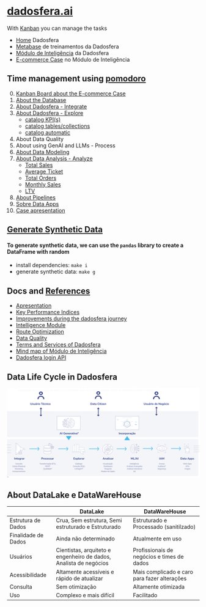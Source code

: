 # [dadosfera.ai](https://dadosfera.ai/)  

With [Kanban](https://trello.com/b/6TZ1gF76/dadosfera) you can manage the tasks  
- [Home](https://app.dadosfera.ai/en-US/) Dadosfera  
- [Metabase](https://metabase-treinamentos.dadosfera.ai/) de treinamentos da Dadosfera  
- [Módulo de Inteligência](https://app-intelligence-treinamentos.dadosfera.ai/) da Dadosfera  
- [E-commerce Case](https://app-intelligence-treinamentos.dadosfera.ai/pipeline?project_uuid=dc2f4baf-ea3e-4287-8e36-383eb4f77c1d&pipeline_uuid=50b28133-3610-49c0-b15e-138a0f8c33b4) no Módulo de Inteligência  

## Time management using [pomodoro](/pomodoro.csv)

0. [Kanban Board about the E-commerce Case](https://trello.com/b/6TZ1gF76/dadosfera)  
1. [About the Database](./generate-synthetic-data.py/)   
2. [About Dadosfera - Integrate](./img/upload-tables.png)  
3. [About Dadosfera - Explore](https://metabase-treinamentos.dadosfera.ai/collection/671-colecao-pessoal-de-luizotavioautomacao-treinamentos)  
    - [catalog KPI(s)](./img/upload-tables.png)  
    - [catalog tables/collections](./img/catalog2.png)  
    - [catalog automatic](./img/catalog3.png)  
4. About Data Quality  
5. About using GenAI and LLMs - Process  
6. [About Data Modeling](https://trello.com/c/pl3OeNJ5/23-6-sobre-modelagem-de-dados)  
7. [About Data Analysis - Analyze](https://metabase-treinamentos.dadosfera.ai/dashboard/160-dashboard-e-commerce?tab=9-aba-1)  
    - [Total Sales](./img/total-sales.png)  
    - [Average Ticket](./img/average-ticket.png)  
    - [Total Orders](./img/order.png)  
    - [Monthly Sales](./img/monthly-sales.png)  
    - [LTV](./img/LTV.png)  
8. [About Pipelines](https://app-intelligence-treinamentos.dadosfera.ai/pipeline?project_uuid=dc2f4baf-ea3e-4287-8e36-383eb4f77c1d&pipeline_uuid=50b28133-3610-49c0-b15e-138a0f8c33b4)  
9. [Sobre Data Apps](/img/data-apps.png)  
10. [Case apresentation](https://docs.google.com/presentation/d/1xCvihPQVDYsewTFi6hq6VRbWaOJudJoPRytGWiU7vm0/edit?usp=sharing)  

## [Generate Synthetic Data](./generate-synthetic-data.py/)
#### To generate synthetic data, we can use the `pandas` library to create a DataFrame with random  
 - install dependencies: `make i`   
 - generate synthetic data: `make g`  

## Docs and [References](https://trello.com/c/pYHZjT8p/21-refer%C3%AAncias)
 - [Apresentation](https://docs.google.com/presentation/d/1xCvihPQVDYsewTFi6hq6VRbWaOJudJoPRytGWiU7vm0/edit?usp=sharing)  
 - [Key Performance Indices](https://docs.google.com/document/d/19pY2qD9arGb413rYfRLJQIyi-qh-5OrXx0Hw32yhB84/edit?usp=sharing)   
 - [Improvements during the dadosfera journey](https://docs.google.com/document/d/1tJErv_qk8IVRQDJPHScZyLJPXpj5u8senv8zGsERluc/edit?usp=sharing)  
 - [Intelligence Module](https://docs.google.com/document/d/1jTreSvX2p8NYafMrLVt7fP-_R-n6KR5nHUK0bfbvuLQ/edit?usp=sharing)  
 - [Route Optimization](https://docs.google.com/document/d/1IIcxZZe7vdHMOtdrzdoQjqnRHcTLQ4ZmzbpKh6ki9pI/edit?usp=sharing)  
 - [Data Quality](https://docs.google.com/document/d/1-R6fJG-oOl7djTnm_s9nxKv6FZplP7HBnVwKYeBPEgA/edit?usp=sharing)  
 - [Terms and Services of Dadosfera](https://docs.google.com/document/d/1NocVfFwGnuHN1txQHNvK6n0IJE588Z2fH0NRlOuRe3w/edit?usp=sharing)  
 - [Mind map of Módulo de Inteligência](https://miro.com/app/board/uXjVKhhLbUM=/?share_link_id=897532648866)  
 - [Dadosfera login API](https://docs.dadosfera.ai/reference/authcontroller_signin)  

## Data Life Cycle in Dadosfera
![Data Life Cycle](./img/data-life-cycle.png)

 ## About DataLake e DataWareHouse
 &nbsp;              | DataLake                                                          | DataWareHouse  
 ---------           | -------                                                           | ------
 Estrutura de Dados  | Crua, Sem estrutura, Semi estruturado e Estruturado               | Estruturado e Processado (sanitilzado)  
 Finalidade de Dados | Ainda não determinado                                             | Atualmente em uso  
 Usuários            | Cientistas, arquiteto e engenheiro de dados, Analista de negócios | Profissionais de negócios e times de dados  
 Acessibilidade      | Altamente acessíveis e rápido de atualizar                        | Mais complicado e caro para fazer alterações  
 Consulta            | Sem otimização                                                    | Altamente otimizada
 Uso                 | Complexo e mais difícil                                           | Facilitado  